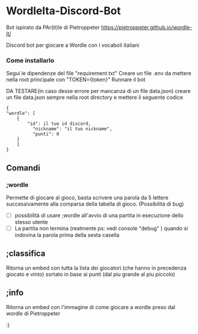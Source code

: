 # WordleIta-Discord-Bot

Bot ispirato da PAr(it)le di Pietroppeter
https://pietroppeter.github.io/wordle-it/

Discord bot per giocare a Wordle con i vocaboli italiani

### Come installarlo
Segui le dipendenze del file "requirement.txt"
Creare un file .env da mettere nella root principale con "TOKEN={token}"
Runnare il bot

DA  TESTARE(in caso desse errore per mancanza di un file data.json)
creare un file data.json sempre nella root directory
e mettere il seguente codice

    {  
    "wordle": [  
        {  
            "id": il tuo id discord,  
			  "nickname": "il tuo nickname",  
			  "punti": 0  
		}
		]  
	}

## Comandi
### ;wordle  
Permette di giocare al gioco, basta scrivere una parola da 5 lettere successivamente alla comparsa della tabella di gioco.
(Possibilità di bug)

 - [ ] possibilità di usare ;wordle all'avvio di una partita in esecuzione dello stesso utente
 - [ ] La partita non termina (realmente ps: vedi console "debug" ) quando si indovina la parola prima della sesta casella

## ;classifica
Ritorna un embed con tutta la lista dei giocatori (che hanno in precedenza giocato e vinto) sortato in base ai punti (dal piu grande al piu piccolo)

## ;info
Ritorna un embed con l'immagine di come giocare a wordle preso dal wordle di Pietroppeter

:)
